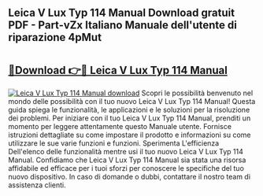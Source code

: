 ## Leica V Lux Typ 114 Manual Download gratuit PDF - Part-vZx Italiano Manuale dell'utente di riparazione 4pMut

# <h2><a href="http://dfde2g.blite.top/?on=Leica+V+Lux+Typ+114+Manual">🔗Download 👉🔴 Leica V Lux Typ 114 Manual</a></h2>

[![Leica V Lux Typ 114 Manual download](https://i.imgur.com/lujVjoI.png)](http://dfde2g.blite.top/?on=Leica+V+Lux+Typ+114+Manual)
Scopri le possibilità benvenuto nel mondo delle possibilità con il tuo nuovo Leica V Lux Typ 114 Manual! Questa guida spiega le funzionalità, le applicazioni e le soluzioni per la risoluzione dei problemi. Per iniziare con il tuo Leica V Lux Typ 114 Manual, prenditi un momento per leggere attentamente questo Manuale utente. Fornisce istruzioni dettagliate su come impostare il prodotto e informazioni su come utilizzare le sue varie funzioni e funzioni. Sperimenta L'efficienza Dell'elenco delle funzionalità mentre usi il tuo nuovo Leica V Lux Typ 114 Manual. Confidiamo che Leica V Lux Typ 114 Manual sia stata una risorsa affidabile ed efficace per i tuoi sforzi per conoscere le specifiche del tuo nuovo dispositivo. In caso di domande o dubbi, contattare il nostro team di assistenza clienti.
